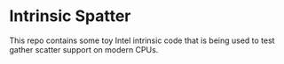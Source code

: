 # Intrinsic Spatter

This repo contains some toy Intel intrinsic code that is being used to test gather scatter support on modern CPUs. 
